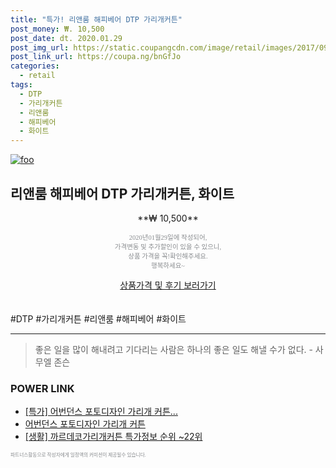 ```yaml
--- 
title: "특가! 리앤룸 해피베어 DTP 가리개커튼" 
post_money: ₩. 10,500 
post_date: dt. 2020.01.29 
post_img_url: https://static.coupangcdn.com/image/retail/images/2017/09/26/16/5/9a2e0483-bde8-4391-9bec-38fb81ed3446.jpg 
post_link_url: https://coupa.ng/bnGfJo 
categories: 
  - retail 
tags: 
  - DTP 
  - 가리개커튼 
  - 리앤룸 
  - 해피베어 
  - 화이트 
--- 
```

[![foo](https://static.coupangcdn.com/image/retail/images/2017/09/26/16/5/9a2e0483-bde8-4391-9bec-38fb81ed3446.jpg)](https://coupa.ng/bnGfJo) 

## 리앤룸 해피베어 DTP 가리개커튼, 화이트 
<p style="text-align: center;">**₩ 10,500**</p> 
<p style="text-align: center;"><span style="color: #898c8f; font-family: Georgia,Times,serif; font-size: 0.75em;">2020년01월29일에 작성되어, <br>가격변동 및 추가할인이 있을 수 있으니,<br> 상품 가격을 꼭!확인해주세요.<br>행복하세요~</span> 
</p>	 
<div markdown="0" style="text-align: center;"><a href="https://coupa.ng/bnGfJo" class="btn btn--success">상품가격 및 후기 보러가기</a></div> 
<br><br> 
  #DTP #가리개커튼 #리앤룸 #해피베어 #화이트 
<hr> 

> 좋은 일을 많이 해내려고 기다리는 사람은 하나의 좋은 일도 해낼 수가 없다. - 사무엘 존슨 


### POWER LINK

* <a href="https://blog.naver.com/santokki14/221788556429" target="_blank">[특가] 어번던스 포토디자인 가리개 커튼...</a>
* <a href="https://blog.naver.com/fasyy4321/221789486578" target="_blank">어번던스 포토디자인 가리개 커튼</a>
* <a href="https://blog.naver.com/sakai111/221782444325" target="_blank"> [생활] 까르데코가리개커튼 특가정보 순위 ~22위</a>

<span style="color: #898c8f; font-family: Georgia,Times,serif; font-size: 0.55em;">파트너스활동으로 작성자에게 일정액의 커미션이 제공될수 있습니다.</span> 
